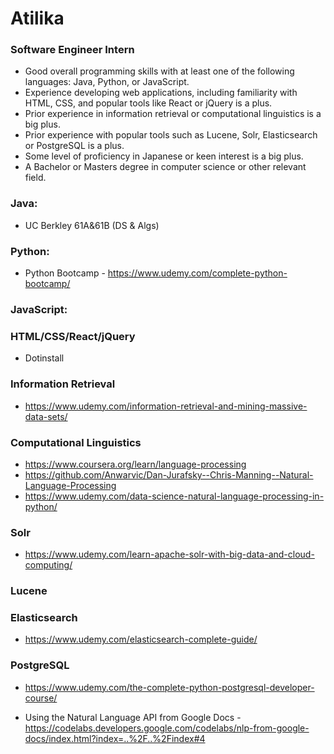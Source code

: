 # Atilika

### Software Engineer Intern

* Good overall programming skills with at least one of the following languages: Java, Python, or JavaScript.
* Experience developing web applications, including familiarity with HTML, CSS, and popular tools like React or jQuery is a plus.
* Prior experience in information retrieval or computational linguistics is a big plus.
* Prior experience with popular tools such as Lucene, Solr, Elasticsearch or PostgreSQL is a plus.
* Some level of proficiency in Japanese or keen interest is a big plus.
* A Bachelor or Masters degree in computer science or other relevant field.

### Java: 
* UC Berkley 61A&61B (DS & Algs)
### Python: 
* Python Bootcamp - https://www.udemy.com/complete-python-bootcamp/
### JavaScript:
### HTML/CSS/React/jQuery
* Dotinstall
### Information Retrieval
* https://www.udemy.com/information-retrieval-and-mining-massive-data-sets/
### Computational Linguistics
* https://www.coursera.org/learn/language-processing
* https://github.com/Anwarvic/Dan-Jurafsky--Chris-Manning--Natural-Language-Processing
* https://www.udemy.com/data-science-natural-language-processing-in-python/
### Solr
* https://www.udemy.com/learn-apache-solr-with-big-data-and-cloud-computing/
### Lucene
### Elasticsearch
* https://www.udemy.com/elasticsearch-complete-guide/
### PostgreSQL
* https://www.udemy.com/the-complete-python-postgresql-developer-course/


* Using the Natural Language API from Google Docs - https://codelabs.developers.google.com/codelabs/nlp-from-google-docs/index.html?index=..%2F..%2Findex#4

